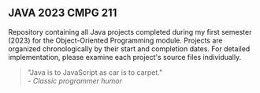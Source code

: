 ## JAVA 2023 CMPG 211

Repository containing all Java projects completed during my first semester (2023) for the Object-Oriented Programming module. Projects are organized chronologically by their start and completion dates. For detailed implementation, please examine each project's source files individually.

> "Java is to JavaScript as car is to carpet."  
> *- Classic programmer humor*
